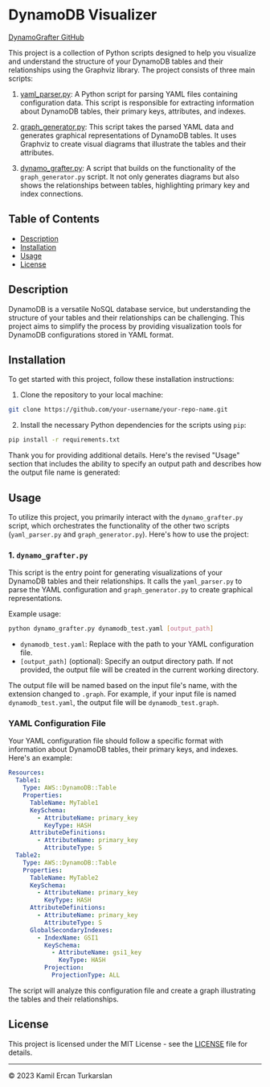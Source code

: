 # DynamoDB Visualizer

[DynamoGrafter GitHub](https://github.com/keturk/DynamoGrafter.git)

This project is a collection of Python scripts designed to help you visualize and understand the structure of your DynamoDB tables and their relationships using the Graphviz library. The project consists of three main scripts:

1. [yaml_parser.py](yaml_parser.py): A Python script for parsing YAML files containing configuration data. This script is responsible for extracting information about DynamoDB tables, their primary keys, attributes, and indexes.

2. [graph_generator.py](graph_generator.py): This script takes the parsed YAML data and generates graphical representations of DynamoDB tables. It uses Graphviz to create visual diagrams that illustrate the tables and their attributes.

3. [dynamo_grafter.py](dynamo_grafter.py): A script that builds on the functionality of the `graph_generator.py` script. It not only generates diagrams but also shows the relationships between tables, highlighting primary key and index connections.

## Table of Contents
- [Description](#description)
- [Installation](#installation)
- [Usage](#usage)
- [License](#license)

## Description

DynamoDB is a versatile NoSQL database service, but understanding the structure of your tables and their relationships can be challenging. This project aims to simplify the process by providing visualization tools for DynamoDB configurations stored in YAML format.

## Installation

To get started with this project, follow these installation instructions:

1. Clone the repository to your local machine:

```bash
git clone https://github.com/your-username/your-repo-name.git
```

2. Install the necessary Python dependencies for the scripts using `pip`:

```bash
pip install -r requirements.txt
```

Thank you for providing additional details. Here's the revised "Usage" section that includes the ability to specify an output path and describes how the output file name is generated:

## Usage

To utilize this project, you primarily interact with the `dynamo_grafter.py` script, which orchestrates the functionality of the other two scripts (`yaml_parser.py` and `graph_generator.py`). Here's how to use the project:

### 1. `dynamo_grafter.py`

This script is the entry point for generating visualizations of your DynamoDB tables and their relationships. It calls the `yaml_parser.py` to parse the YAML configuration and `graph_generator.py` to create graphical representations.

Example usage:

```bash
python dynamo_grafter.py dynamodb_test.yaml [output_path]
```

- `dynamodb_test.yaml`: Replace with the path to your YAML configuration file.
- `[output_path]` (optional): Specify an output directory path. If not provided, the output file will be created in the current working directory.

The output file will be named based on the input file's name, with the extension changed to `.graph`. For example, if your input file is named `dynamodb_test.yaml`, the output file will be `dynamodb_test.graph`.

### YAML Configuration File

Your YAML configuration file should follow a specific format with information about DynamoDB tables, their primary keys, and indexes. Here's an example:

```yaml
Resources:
  Table1:
    Type: AWS::DynamoDB::Table
    Properties:
      TableName: MyTable1
      KeySchema:
        - AttributeName: primary_key
          KeyType: HASH
      AttributeDefinitions:
        - AttributeName: primary_key
          AttributeType: S
  Table2:
    Type: AWS::DynamoDB::Table
    Properties:
      TableName: MyTable2
      KeySchema:
        - AttributeName: primary_key
          KeyType: HASH
      AttributeDefinitions:
        - AttributeName: primary_key
          AttributeType: S
      GlobalSecondaryIndexes:
        - IndexName: GSI1
          KeySchema:
            - AttributeName: gsi1_key
              KeyType: HASH
          Projection:
            ProjectionType: ALL
```

The script will analyze this configuration file and create a graph illustrating the tables and their relationships.

## License

This project is licensed under the MIT License - see the [LICENSE](LICENSE) file for details.

---

© 2023 Kamil Ercan Turkarslan
